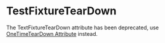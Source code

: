 # TestFixtureTearDown


The TextFixtureTearDown attribute has been deprecated, use [OneTimeTearDown Attribute](onetimeteardown.md) instead.
